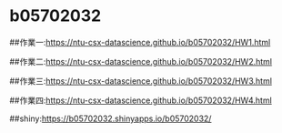 # b05702032
##作業一:https://ntu-csx-datascience.github.io/b05702032/HW1.html

##作業二:https://ntu-csx-datascience.github.io/b05702032/HW2.html

##作業三:https://ntu-csx-datascience.github.io/b05702032/HW3.html

##作業四:https://ntu-csx-datascience.github.io/b05702032/HW4.html

##shiny:<https://b05702032.shinyapps.io/b05702032/>
